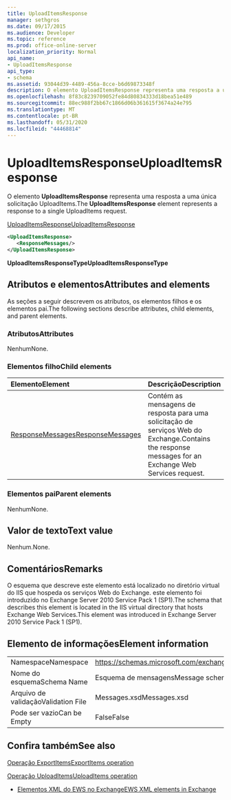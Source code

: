 ```yaml
---
title: UploadItemsResponse
manager: sethgros
ms.date: 09/17/2015
ms.audience: Developer
ms.topic: reference
ms.prod: office-online-server
localization_priority: Normal
api_name:
- UploadItemsResponse
api_type:
- schema
ms.assetid: 93044d39-4489-456a-8cce-b6d69873348f
description: O elemento UploadItemsResponse representa uma resposta a uma única solicitação UploadItems.
ms.openlocfilehash: 8f83c8239709052fe84d80834333d18bea51e489
ms.sourcegitcommit: 88ec988f2bb67c1866d06b361615f3674a24e795
ms.translationtype: MT
ms.contentlocale: pt-BR
ms.lasthandoff: 05/31/2020
ms.locfileid: "44468814"
---
```

# <a name="uploaditemsresponse"></a><span data-ttu-id="17db4-103">UploadItemsResponse</span><span class="sxs-lookup"><span data-stu-id="17db4-103">UploadItemsResponse</span></span>

<span data-ttu-id="17db4-104">O elemento **UploadItemsResponse** representa uma resposta a uma única solicitação UploadItems.</span><span class="sxs-lookup"><span data-stu-id="17db4-104">The **UploadItemsResponse** element represents a response to a single UploadItems request.</span></span> 
  
[<span data-ttu-id="17db4-105">UploadItemsResponse</span><span class="sxs-lookup"><span data-stu-id="17db4-105">UploadItemsResponse</span></span>](uploaditemsresponse.md)
  
```XML
<UploadItemsResponse>
   <ResponseMessages/>
</UploadItemsResponse>
```

 <span data-ttu-id="17db4-106">**UploadItemsResponseType**</span><span class="sxs-lookup"><span data-stu-id="17db4-106">**UploadItemsResponseType**</span></span>
## <a name="attributes-and-elements"></a><span data-ttu-id="17db4-107">Atributos e elementos</span><span class="sxs-lookup"><span data-stu-id="17db4-107">Attributes and elements</span></span>

<span data-ttu-id="17db4-108">As seções a seguir descrevem os atributos, os elementos filhos e os elementos pai.</span><span class="sxs-lookup"><span data-stu-id="17db4-108">The following sections describe attributes, child elements, and parent elements.</span></span>
  
### <a name="attributes"></a><span data-ttu-id="17db4-109">Atributos</span><span class="sxs-lookup"><span data-stu-id="17db4-109">Attributes</span></span>

<span data-ttu-id="17db4-110">Nenhum</span><span class="sxs-lookup"><span data-stu-id="17db4-110">None.</span></span>
  
### <a name="child-elements"></a><span data-ttu-id="17db4-111">Elementos filho</span><span class="sxs-lookup"><span data-stu-id="17db4-111">Child elements</span></span>

|<span data-ttu-id="17db4-112">**Elemento**</span><span class="sxs-lookup"><span data-stu-id="17db4-112">**Element**</span></span>|<span data-ttu-id="17db4-113">**Descrição**</span><span class="sxs-lookup"><span data-stu-id="17db4-113">**Description**</span></span>|
|:-----|:-----|
|[<span data-ttu-id="17db4-114">ResponseMessages</span><span class="sxs-lookup"><span data-stu-id="17db4-114">ResponseMessages</span></span>](responsemessages.md) <br/> |<span data-ttu-id="17db4-115">Contém as mensagens de resposta para uma solicitação de serviços Web do Exchange.</span><span class="sxs-lookup"><span data-stu-id="17db4-115">Contains the response messages for an Exchange Web Services request.</span></span>  <br/> |
   
### <a name="parent-elements"></a><span data-ttu-id="17db4-116">Elementos pai</span><span class="sxs-lookup"><span data-stu-id="17db4-116">Parent elements</span></span>

<span data-ttu-id="17db4-117">Nenhum</span><span class="sxs-lookup"><span data-stu-id="17db4-117">None.</span></span>
  
## <a name="text-value"></a><span data-ttu-id="17db4-118">Valor de texto</span><span class="sxs-lookup"><span data-stu-id="17db4-118">Text value</span></span>

<span data-ttu-id="17db4-119">Nenhum.</span><span class="sxs-lookup"><span data-stu-id="17db4-119">None.</span></span>
  
## <a name="remarks"></a><span data-ttu-id="17db4-120">Comentários</span><span class="sxs-lookup"><span data-stu-id="17db4-120">Remarks</span></span>

<span data-ttu-id="17db4-121">O esquema que descreve este elemento está localizado no diretório virtual do IIS que hospeda os serviços Web do Exchange. este elemento foi introduzido no Exchange Server 2010 Service Pack 1 (SP1).</span><span class="sxs-lookup"><span data-stu-id="17db4-121">The schema that describes this element is located in the IIS virtual directory that hosts Exchange Web Services.This element was introduced in Exchange Server 2010 Service Pack 1 (SP1).</span></span>
  
## <a name="element-information"></a><span data-ttu-id="17db4-122">Elemento de informações</span><span class="sxs-lookup"><span data-stu-id="17db4-122">Element information</span></span>

|||
|:-----|:-----|
|<span data-ttu-id="17db4-123">Namespace</span><span class="sxs-lookup"><span data-stu-id="17db4-123">Namespace</span></span>  <br/> |https://schemas.microsoft.com/exchange/services/2006/messages  <br/> |
|<span data-ttu-id="17db4-124">Nome do esquema</span><span class="sxs-lookup"><span data-stu-id="17db4-124">Schema Name</span></span>  <br/> |<span data-ttu-id="17db4-125">Esquema de mensagens</span><span class="sxs-lookup"><span data-stu-id="17db4-125">Message schema</span></span>  <br/> |
|<span data-ttu-id="17db4-126">Arquivo de validação</span><span class="sxs-lookup"><span data-stu-id="17db4-126">Validation File</span></span>  <br/> |<span data-ttu-id="17db4-127">Messages.xsd</span><span class="sxs-lookup"><span data-stu-id="17db4-127">Messages.xsd</span></span>  <br/> |
|<span data-ttu-id="17db4-128">Pode ser vazio</span><span class="sxs-lookup"><span data-stu-id="17db4-128">Can be Empty</span></span>  <br/> |<span data-ttu-id="17db4-129">False</span><span class="sxs-lookup"><span data-stu-id="17db4-129">False</span></span>  <br/> |
   
## <a name="see-also"></a><span data-ttu-id="17db4-130">Confira também</span><span class="sxs-lookup"><span data-stu-id="17db4-130">See also</span></span>



[<span data-ttu-id="17db4-131">Operação ExportItems</span><span class="sxs-lookup"><span data-stu-id="17db4-131">ExportItems operation</span></span>](exportitems-operation.md)
  
[<span data-ttu-id="17db4-132">Operação UploadItems</span><span class="sxs-lookup"><span data-stu-id="17db4-132">UploadItems operation</span></span>](uploaditems-operation.md)


- [<span data-ttu-id="17db4-133">Elementos XML do EWS no Exchange</span><span class="sxs-lookup"><span data-stu-id="17db4-133">EWS XML elements in Exchange</span></span>](ews-xml-elements-in-exchange.md)

